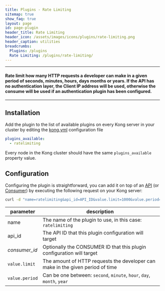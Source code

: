 ```yaml
---
title: Plugins - Rate Limiting
sitemap: true
show_faq: true
layout: page
id: page-plugin
header_title: Rate Limiting
header_icon: /assets/images/icons/plugins/rate-limiting.png
header_caption: utilities
breadcrumbs:
  Plugins: /plugins
  Rate Limiting: /plugins/rate-limiting/
---
```


---

#### Rate limit how many HTTP requests a developer can make in a given period of seconds, minutes, hours, days months or years. If the API has no authentication layer, the **Client IP** address will be used, otherwise the consume will be used if an authentication plugin has been configured.

---

## Installation

<!---
Make sure every Kong server in your cluster has the required dependency by executing:

```bash
$ kong install ratelimiting
```
-->

Add the plugin to the list of available plugins on every Kong server in your cluster by editing the [kong.yml](/docs/{{site.latest}}/getting-started/configuration) configuration file

```yaml
plugins_available:
  - ratelimiting
```

Every node in the Kong cluster should have the same `plugins_available` property value.

## Configuration

Configuring the plugin is straightforward, you can add it on top of an [API](/docs/{{site.latest}}/api/#api-object) (or [Consumer](/docs/{{site.latest}}/api/#consumer-object)) by executing the following request on your Kong server:

```bash
curl -d "name=ratelimiting&api_id=API_ID&value.limit=1000&value.period=hour" http://kong:8001/plugins_configurations/
```

| parameter                    | description                                                |
|------------------------------|------------------------------------------------------------|
| name                         | The name of the plugin to use, in this case: `ratelimiting`   |
| api_id                       | The API ID that this plugin configuration will target             |
| *consumer_id*             | Optionally the CONSUMER ID that this plugin configuration will target |
| `value.limit`           | The amount of HTTP requests the developer can make in the given period of time |
| `value.period`           | Can be one between: `second`, `minute`, `hour`, `day`, `month`, `year` |
